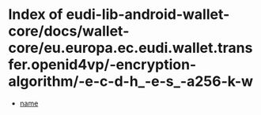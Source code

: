 # Index of eudi-lib-android-wallet-core/docs/wallet-core/eu.europa.ec.eudi.wallet.transfer.openid4vp/-encryption-algorithm/-e-c-d-h_-e-s_-a256-k-w

- [name](/eudi-lib-android-wallet-core/docs/wallet-core/eu.europa.ec.eudi.wallet.transfer.openid4vp/-encryption-algorithm/-e-c-d-h_-e-s_-a256-k-w/name/)